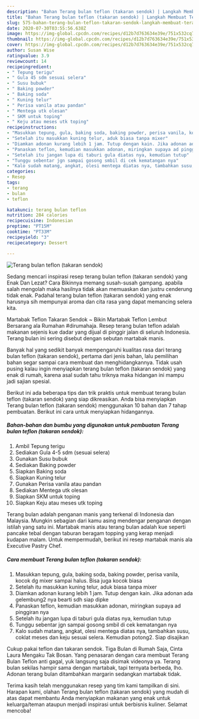 ```yaml
---
description: "Bahan Terang bulan teflon (takaran sendok) | Langkah Membuat Terang bulan teflon (takaran sendok) Yang Enak Dan Mudah"
title: "Bahan Terang bulan teflon (takaran sendok) | Langkah Membuat Terang bulan teflon (takaran sendok) Yang Enak Dan Mudah"
slug: 575-bahan-terang-bulan-teflon-takaran-sendok-langkah-membuat-terang-bulan-teflon-takaran-sendok-yang-enak-dan-mudah
date: 2020-07-30T03:55:56.638Z
image: https://img-global.cpcdn.com/recipes/d12b7d763634e39e/751x532cq70/terang-bulan-teflon-takaran-sendok-foto-resep-utama.jpg
thumbnail: https://img-global.cpcdn.com/recipes/d12b7d763634e39e/751x532cq70/terang-bulan-teflon-takaran-sendok-foto-resep-utama.jpg
cover: https://img-global.cpcdn.com/recipes/d12b7d763634e39e/751x532cq70/terang-bulan-teflon-takaran-sendok-foto-resep-utama.jpg
author: Susan Wise
ratingvalue: 3.9
reviewcount: 14
recipeingredient:
- " Tepung terigu"
- " Gula 45 sdm sesuai selera"
- " Susu bubuk"
- " Baking powder"
- " Baking soda"
- " Kuning telur"
- " Perisa vanila atau pandan"
- " Mentega utk olesan"
- " SKM untuk toping"
- " Keju atau meses utk toping"
recipeinstructions:
- "Masukkan tepung, gula, baking soda, baking powder, perisa vanila, kocok dg mixer sampai halus. Bisa juga kocok biasa"
- "Setelah itu masukkan kuning telur, aduk biasa tanpa mixer"
- "Diamkan adonan kurang lebih 1 jam. Tutup dengan kain. Jika adonan ada gelembung2 nya bearti sdh siap dipke"
- "Panaskan teflon, kemudian masukkan adonan, miringkan supaya ad pinggiran nya"
- "Setelah itu jangan lupa di taburi gula diatas nya, kemudian tutup"
- "Tunggu sebentar jgn sampai gosong smbil di cek kematangan nya"
- "Kalo sudah matang, angkat, olesi mentega diatas nya, tambahkan susu, coklat meses dan keju sesuai selera. Kemudian potong2. Siap disajikan"
categories:
- Resep
tags:
- terang
- bulan
- teflon

katakunci: terang bulan teflon 
nutrition: 284 calories
recipecuisine: Indonesian
preptime: "PT15M"
cooktime: "PT33M"
recipeyield: "3"
recipecategory: Dessert

---
```



![Terang bulan teflon (takaran sendok)](https://img-global.cpcdn.com/recipes/d12b7d763634e39e/751x532cq70/terang-bulan-teflon-takaran-sendok-foto-resep-utama.jpg)

Sedang mencari inspirasi resep terang bulan teflon (takaran sendok) yang Enak Dan Lezat? Cara Bikinnya memang susah-susah gampang. apabila salah mengolah maka hasilnya tidak akan memuaskan dan justru cenderung tidak enak. Padahal terang bulan teflon (takaran sendok) yang enak harusnya sih mempunyai aroma dan cita rasa yang dapat memancing selera kita.

Martabak Teflon Takaran Sendok ~ Bikin Martabak Teflon Lembut Bersarang ala Rumahan #dirumahaja. Resep terang bulan teflon adalah makanan sejenis kue dadar yang dijual di pinggir jalan di seluruh Indonesia. Terang bulan ini sering disebut dengan sebutan martabak manis.

Banyak hal yang sedikit banyak mempengaruhi kualitas rasa dari terang bulan teflon (takaran sendok), pertama dari jenis bahan, lalu pemilihan bahan segar sampai cara membuat dan menghidangkannya. Tidak usah pusing kalau ingin menyiapkan terang bulan teflon (takaran sendok) yang enak di rumah, karena asal sudah tahu triknya maka hidangan ini mampu jadi sajian spesial.


Berikut ini ada beberapa tips dan trik praktis untuk membuat terang bulan teflon (takaran sendok) yang siap dikreasikan. Anda bisa menyiapkan Terang bulan teflon (takaran sendok) menggunakan 10 bahan dan 7 tahap pembuatan. Berikut ini cara untuk menyiapkan hidangannya.

<!--inarticleads1-->

##### Bahan-bahan dan bumbu yang digunakan untuk pembuatan Terang bulan teflon (takaran sendok):

1. Ambil  Tepung terigu
1. Sediakan  Gula 4-5 sdm (sesuai selera)
1. Gunakan  Susu bubuk
1. Sediakan  Baking powder
1. Siapkan  Baking soda
1. Siapkan  Kuning telur
1. Gunakan  Perisa vanila atau pandan
1. Sediakan  Mentega utk olesan
1. Siapkan  SKM untuk toping
1. Siapkan  Keju atau meses utk toping


Terang bulan adalah penganan manis yang terkenal di Indonesia dan Malaysia. Mungkin sebagian dari kamu asing mendengar penganan dengan istilah yang satu ini. Martabak manis atau terang bulan adalah kue seperti pancake tebal dengan taburan beragam topping yang kerap menjadi kudapan malam. Untuk mempermudah, berikut ini resep martabak manis ala Executive Pastry Chef. 

<!--inarticleads2-->

##### Cara membuat Terang bulan teflon (takaran sendok):

1. Masukkan tepung, gula, baking soda, baking powder, perisa vanila, kocok dg mixer sampai halus. Bisa juga kocok biasa
1. Setelah itu masukkan kuning telur, aduk biasa tanpa mixer
1. Diamkan adonan kurang lebih 1 jam. Tutup dengan kain. Jika adonan ada gelembung2 nya bearti sdh siap dipke
1. Panaskan teflon, kemudian masukkan adonan, miringkan supaya ad pinggiran nya
1. Setelah itu jangan lupa di taburi gula diatas nya, kemudian tutup
1. Tunggu sebentar jgn sampai gosong smbil di cek kematangan nya
1. Kalo sudah matang, angkat, olesi mentega diatas nya, tambahkan susu, coklat meses dan keju sesuai selera. Kemudian potong2. Siap disajikan


Cukup pakai teflon dan takaran sendok. Tiga Bulan di Rumah Saja, Cinta Laura Mengaku Tak Bosan. Yang penasaran dengan cara membuat Terang Bulan Teflon anti gagal, yuk langsung saja disimak videonya ya. Terang bulan sekilas hampir sama dengan martabak, tapi ternyata berbeda, lho. Adonan terang bulan ditambahkan margarin sedangkan martabak tidak. 

Terima kasih telah menggunakan resep yang tim kami tampilkan di sini. Harapan kami, olahan Terang bulan teflon (takaran sendok) yang mudah di atas dapat membantu Anda menyiapkan makanan yang enak untuk keluarga/teman ataupun menjadi inspirasi untuk berbisnis kuliner. Selamat mencoba!
